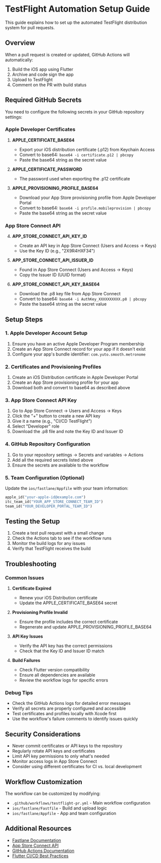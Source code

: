 # TestFlight Automation Setup Guide

This guide explains how to set up the automated TestFlight distribution system for pull requests.

## Overview

When a pull request is created or updated, GitHub Actions will automatically:
1. Build the iOS app using Flutter
2. Archive and code sign the app
3. Upload to TestFlight
4. Comment on the PR with build status

## Required GitHub Secrets

You need to configure the following secrets in your GitHub repository settings:

### Apple Developer Certificates

1. **APPLE_CERTIFICATE_BASE64**
   - Export your iOS distribution certificate (.p12) from Keychain Access
   - Convert to base64: `base64 -i certificate.p12 | pbcopy`
   - Paste the base64 string as the secret value

2. **APPLE_CERTIFICATE_PASSWORD**
   - The password used when exporting the .p12 certificate

3. **APPLE_PROVISIONING_PROFILE_BASE64**
   - Download your App Store provisioning profile from Apple Developer Portal
   - Convert to base64: `base64 -i profile.mobileprovision | pbcopy`
   - Paste the base64 string as the secret value

### App Store Connect API

4. **APP_STORE_CONNECT_API_KEY_ID**
   - Create an API key in App Store Connect (Users and Access → Keys)
   - Use the Key ID (e.g., "2X9R4HXF34")

5. **APP_STORE_CONNECT_API_ISSUER_ID**
   - Found in App Store Connect (Users and Access → Keys)
   - Copy the Issuer ID (UUID format)

6. **APP_STORE_CONNECT_API_KEY_BASE64**
   - Download the .p8 key file from App Store Connect
   - Convert to base64: `base64 -i AuthKey_XXXXXXXXXX.p8 | pbcopy`
   - Paste the base64 string as the secret value

## Setup Steps

### 1. Apple Developer Account Setup

1. Ensure you have an active Apple Developer Program membership
2. Create an App Store Connect record for your app if it doesn't exist
3. Configure your app's bundle identifier: `com.yuto.smooth.metronome`

### 2. Certificates and Provisioning Profiles

1. Create an iOS Distribution certificate in Apple Developer Portal
2. Create an App Store provisioning profile for your app
3. Download both and convert to base64 as described above

### 3. App Store Connect API Key

1. Go to App Store Connect → Users and Access → Keys
2. Click the "+" button to create a new API key
3. Give it a name (e.g., "CI/CD TestFlight")
4. Select "Developer" role
5. Download the .p8 file and note the Key ID and Issuer ID

### 4. GitHub Repository Configuration

1. Go to your repository settings → Secrets and variables → Actions
2. Add all the required secrets listed above
3. Ensure the secrets are available to the workflow

### 5. Team Configuration (Optional)

Update the `ios/fastlane/Appfile` with your team information:
```ruby
apple_id("your-apple-id@example.com")
itc_team_id("YOUR_APP_STORE_CONNECT_TEAM_ID")
team_id("YOUR_DEVELOPER_PORTAL_TEAM_ID")
```

## Testing the Setup

1. Create a test pull request with a small change
2. Check the Actions tab to see if the workflow runs
3. Monitor the build logs for any issues
4. Verify that TestFlight receives the build

## Troubleshooting

### Common Issues

1. **Certificate Expired**
   - Renew your iOS Distribution certificate
   - Update the APPLE_CERTIFICATE_BASE64 secret

2. **Provisioning Profile Invalid**
   - Ensure the profile includes the correct certificate
   - Regenerate and update APPLE_PROVISIONING_PROFILE_BASE64

3. **API Key Issues**
   - Verify the API key has the correct permissions
   - Check that the Key ID and Issuer ID match

4. **Build Failures**
   - Check Flutter version compatibility
   - Ensure all dependencies are available
   - Review the workflow logs for specific errors

### Debug Tips

- Check the GitHub Actions logs for detailed error messages
- Verify all secrets are properly configured and accessible
- Test certificates and profiles locally with Xcode first
- Use the workflow's failure comments to identify issues quickly

## Security Considerations

- Never commit certificates or API keys to the repository
- Regularly rotate API keys and certificates
- Limit API key permissions to only what's needed
- Monitor access logs in App Store Connect
- Consider using different certificates for CI vs. local development

## Workflow Customization

The workflow can be customized by modifying:
- `.github/workflows/testflight-pr.yml` - Main workflow configuration
- `ios/fastlane/Fastfile` - Build and upload logic
- `ios/fastlane/Appfile` - App and team configuration

## Additional Resources

- [Fastlane Documentation](https://docs.fastlane.tools/)
- [App Store Connect API](https://developer.apple.com/documentation/appstoreconnectapi)
- [GitHub Actions Documentation](https://docs.github.com/en/actions)
- [Flutter CI/CD Best Practices](https://docs.flutter.dev/deployment/cd)